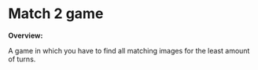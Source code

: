 # Match 2 game

**Overview:**

A game in which you have to find all matching images for the least amount of turns.

